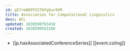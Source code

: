 ```yaml
---
id: gS7rmQ09TU27bFgXuc9VM
title: Association for Computational Linguistics
desc: ACL
updated: 1638590783458
created: 1638590563160
---
```



- [[p.hasAssociatedConferenceSeries]] [[event.coling]]
